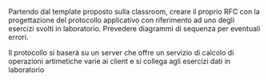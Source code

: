 Partendo dal template proposto sulla classroom, creare il proprio RFC con la progettazione del protocollo applicativo con riferimento ad uno degli esercizi svolti in laboratorio. Prevedere diagrammi di sequenza per eventuali errori. 

Il protocollo si baserà su un server che offre un servizio di calcolo di operazioni artimetiche varie ai client e si collega agli esercizi dati in laboratorio